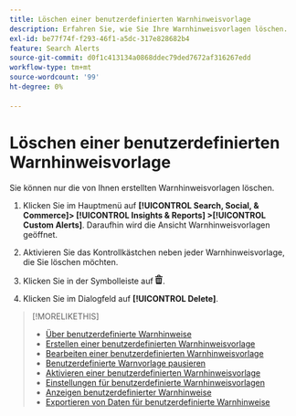 ```yaml
---
title: Löschen einer benutzerdefinierten Warnhinweisvorlage
description: Erfahren Sie, wie Sie Ihre Warnhinweisvorlagen löschen.
exl-id: be77f74f-f293-46f1-a5dc-317e828682b4
feature: Search Alerts
source-git-commit: d0f1c413134a0868ddec79ded7672af316267edd
workflow-type: tm+mt
source-wordcount: '99'
ht-degree: 0%

---
```


# Löschen einer benutzerdefinierten Warnhinweisvorlage

Sie können nur die von Ihnen erstellten Warnhinweisvorlagen löschen.

1. Klicken Sie im Hauptmenü auf **[!UICONTROL Search, Social, & Commerce]> [!UICONTROL Insights & Reports] >[!UICONTROL Custom Alerts]**. Daraufhin wird die Ansicht Warnhinweisvorlagen geöffnet.

1. Aktivieren Sie das Kontrollkästchen neben jeder Warnhinweisvorlage, die Sie löschen möchten.

1. Klicken Sie in der Symbolleiste auf ![Löschen](/help/search-social-commerce/assets/delete.png "Löschen").

1. Klicken Sie im Dialogfeld auf **[!UICONTROL Delete]**.

>[!MORELIKETHIS]
>
>* [Über benutzerdefinierte Warnhinweise](alert-about.md)
>* [Erstellen einer benutzerdefinierten Warnhinweisvorlage](alert-template-create.md)
>* [Bearbeiten einer benutzerdefinierten Warnhinweisvorlage](alert-template-edit.md)
>* [Benutzerdefinierte Warnvorlage pausieren](alert-template-pause.md)
>* [Aktivieren einer benutzerdefinierten Warnhinweisvorlage](alert-template-activate.md)
>* [Einstellungen für benutzerdefinierte Warnhinweisvorlagen](alert-template-settings.md)
>* [Anzeigen benutzerdefinierter Warnhinweise](alert-view.md)
>* [Exportieren von Daten für benutzerdefinierte Warnhinweise](alert-export-data.md)

